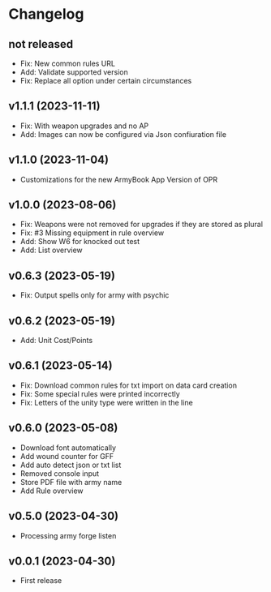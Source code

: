 # Changelog

## not released

- Fix: New common rules URL
- Add: Validate supported version
- Fix: Replace all option under certain circumstances

## v1.1.1 (2023-11-11)

- Fix: With weapon upgrades and no AP
- Add: Images can now be configured via Json confiuration file

## v1.1.0 (2023-11-04)

- Customizations for the new ArmyBook App Version of OPR

## v1.0.0 (2023-08-06)

- Fix: Weapons were not removed for upgrades if they are stored as plural
- Fix: #3 Missing equipment in rule overview
- Add: Show W6 for knocked out test
- Add: List overview

## v0.6.3 (2023-05-19)

- Fix: Output spells only for army with psychic

## v0.6.2 (2023-05-19)

- Add: Unit Cost/Points

## v0.6.1 (2023-05-14)

- Fix: Download common rules for txt import on data card creation
- Fix: Some special rules were printed incorrectly
- Fix: Letters of the unity type were written in the line

## v0.6.0 (2023-05-08)

- Download font automatically
- Add wound counter for GFF
- Add auto detect json or txt list
- Removed console input
- Store PDF file with army name
- Add Rule overview

## v0.5.0 (2023-04-30)

- Processing army forge listen

## v0.0.1 (2023-04-30)

- First release
